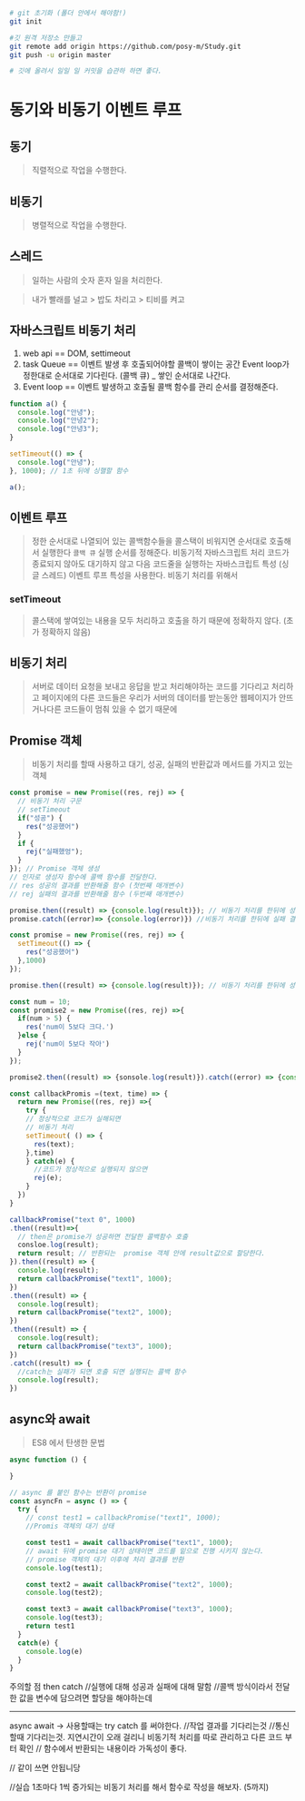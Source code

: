 ```sh
# git 초기화 (폴더 안에서 해야함!)
git init

#깃 원격 저장소 만들고
git remote add origin https://github.com/posy-m/Study.git
git push -u origin master

# 깃에 올려서 일일 일 커밋을 습관하 하면 좋다.
```

# 동기와 비동기 이벤트 루프

## 동기

> 직렬적으로 작업을 수행한다.

## 비동기

> 병렬적으로 작업을 수행한다.

## 스레드

> 일하는 사람의 숫자
> 혼자 일을 처리한다.

> 내가 빨래를 널고 > 밥도 차리고 > 티비를 켜고

## 자바스크립트 비동기 처리

1. web api == DOM, settimeout
2. task Queue == 이벤트 발생 후 호출되어야할 콜백이 쌓이는 공간 Event loop가 정한대로 순서대로 기다린다. (콜백 큐) \_ 쌓인 순서대로 나간다.
3. Event loop == 이벤트 발생하고 호출될 콜백 함수를 관리 순서를 결정해준다.

```js
function a() {
  console.log("안녕");
  console.log("안녕2");
  console.log("안녕3");
}

setTimeout(() => {
  console.log("안녕");
}, 1000); // 1초 뒤에 싱핼할 함수

a();
```

## 이벤트 루프

> 정한 순서대로 나열되어 있는 콜백함수들을 콜스택이 비워지면 순서대로 호출해서 실행한다 `콜백 큐`
> 실행 순서를 정해준다.
> 비동기적 자바스크립트 처리 코드가 종료되지 않아도 대기하지 않고 다음 코드줄을 실행하는 자바스크립트 특성 (싱글 스레드)
> 이벤트 루프 특성을 사용한다. 비동기 처리를 위해서

### setTimeout

> 콜스택에 쌓여있는 내용을 모두 처리하고 호출을 하기 때문에 정확하지 않다. (초가 정확하지 않음)

## 비동기 처리

> 서버로 데이터 요청을 보내고 응답을 받고 처리해야하는 코드를 기다리고 처리하고
> 페이지에의 다른 코드들은 우리가 서버의 데이터를 받는동안 웹페이지가 안뜨거나다른 코드들이 멈춰 있을 수 없기 때문에

## Promise 객체

> 비동기 처리를 할때 사용하고
> 대기, 성공, 실패의 반환값과 메서드를 가지고 있는 객체

```js
const promise = new Promise((res, rej) => {
  // 비동기 처리 구문
  // setTimeout
  if("성공") {
    res("성공했어")
  }
  if {
    rej("실패했엉");
  }
}); // Promise 객체 생성
// 인자로 생성자 함수에 콜백 함수를 전달한다.
// res 성공의 결과를 반환해줄 함수 (첫번째 매개변수)
// rej 실패의 결과를 반환해줄 함수 (두번째 매개변수)

promise.then((result) => {console.log(result)}); // 비동기 처리를 한뒤에 성공 결과를 반환한다.
promise.catch((error)=> {console.log(error)}) //비동기 처리를 한뒤에 실패 결과를 반환한다.

const promise = new Promise((res, rej) => {
  setTimeout(() => {
    res("성공했어")
  },1000)
});

promise.then((result) => {console.log(result)}); // 비동기 처리를 한뒤에 성공 결과를 반환한다.

const num = 10;
const promise2 = new Promise((res, rej) =>{
  if(num > 5) {
    res('num이 5보다 크다.')
  }else {
    rej('num이 5보다 작아')
  }
});

promise2.then((result) => {sonsole.log(result)}).catch((error) => {console.log('error')})

const callbackPromis =(text, time) => {
  return new Promise((res, rej) =>{
    try {
    // 정상적으로 코드가 실해되면
    // 비동기 처리
    setTimeout( () => {
      res(text);
    },time)
    } catch(e) {
      //코드가 정상적으로 실행되지 않으면
      rej(e);
    }
  })
}

callbackPromise("text 0", 1000)
.then((result)=>{
  // then은 promise가 성공하면 전달한 콜백함수 호출
  consloe.log(result);
  return result; // 반환되는  promise 객체 안에 result값으로 할당한다.
}).then((result) => {
  console.log(result);
  return callbackPromise("text1", 1000);
})
.then((result) => {
  console.log(result);
  return callbackPromise("text2", 1000);
})
.then((result) => {
  console.log(result);
  return callbackPromise("text3", 1000);
})
.catch((result) => {
  //catch는 실패가 되면 호출 되면 실행되는 콜백 함수
  console.log(result);
})

```

## async와 await

> ES8 에서 탄생한 문법

```js
async function () {

}

// async 를 붙인 함수는 반환이 promise
const asyncFn = async () => {
  try {
    // const test1 = callbackPromise("text1", 1000);
    //Promis 객체의 대기 상태

    const test1 = await callbackPromise("text1", 1000);
    // await 뒤에 promise 대기 상태이면 코드를 밑으로 진행 시키지 않는다.
    // promise 객체의 대기 이후에 처리 결과를 반환
    console.log(test1);

    const text2 = await callbackPromise("text2", 1000);
    console.log(test2);

    const text3 = await callbackPromise("text3", 1000);
    console.log(test3);
    return test1
  }
  catch(e) {
    console.log(e)
  }
}
```

주의할 점
then
catch
//실행에 대해 성공과 실패에 대해 말함
//콜백 방식이라서 전달한 값을 변수에 담으려면 할당을 해야하는데

---

async await -> 사용할때는 try catch 를 써야한다.
//작업 결과를 기다리는것
//통신할때 기다리는것. 지연시간이 오래 걸리니 비동기적 처리를 따로 관리하고 다른 코드 부터 확인
// 함수에서 반환되는 내용이라 가독성이 좋다.

// 같이 쓰면 안됩니당

//실습 1초마다 1씩 증가되는 비동기 처리를 해서 함수로 작성을 해보자. (5까지)
